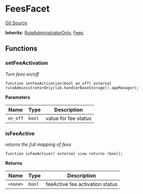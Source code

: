 # FeesFacet
[Git Source](https://github.com/thrackle-io/tron/blob/bb9fb29098b7e62d948f810420d516cd6ca78012/src/client/token/handler/diamond/FeesFacet.sol)

**Inherits:**
[RuleAdministratorOnly](/src/protocol/economic/RuleAdministratorOnly.sol/contract.RuleAdministratorOnly.md), [Fees](/src/client/token/handler/ruleContracts/Fees.sol/contract.Fees.md)


## Functions
### setFeeActivation

*Turn fees on/off*


```solidity
function setFeeActivation(bool on_off) external ruleAdministratorOnly(lib.handlerBaseStorage().appManager);
```
**Parameters**

|Name|Type|Description|
|----|----|-----------|
|`on_off`|`bool`|value for fee status|


### isFeeActive

*returns the full mapping of fees*


```solidity
function isFeeActive() external view returns (bool);
```
**Returns**

|Name|Type|Description|
|----|----|-----------|
|`<none>`|`bool`|feeActive fee activation status|


